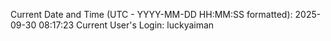 Current Date and Time (UTC - YYYY-MM-DD HH:MM:SS formatted): 2025-09-30 08:17:23
Current User's Login: luckyaiman
